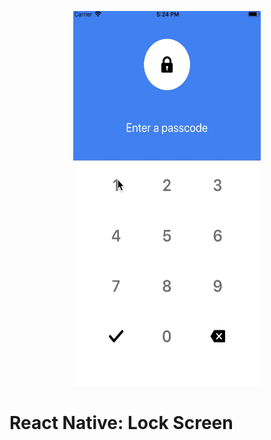

<p align="center">
  <img src="./assets/hero.gif" width="300" height="600" />
</p>

# React Native: Lock Screen

